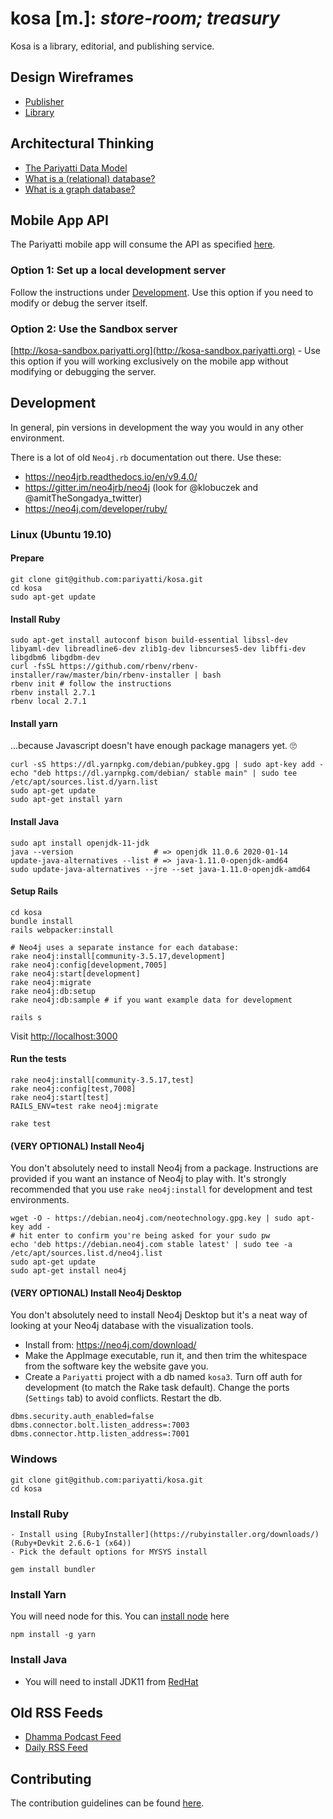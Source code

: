 # kosa [m.]: _store-room; treasury_

Kosa is a library, editorial, and publishing service.

## Design Wireframes

- [Publisher](https://whimsical.com/4tTbGHDiYkYXj7cUnTBSTb)
- [Library](https://whimsical.com/6LN2LDkv1bRyyuojyiJ8oV)

## Architectural Thinking

- [The Pariyatti Data Model](https://github.com/pariyatti/agga/blob/master/docs/data-models.pdf)
- [What is a (relational) database?](https://docs.google.com/document/d/1QuiWPaAUH9_UOeBouGGCgF_FyRRhoL4uLkfKvSsbw2o/edit#)
- [What is a graph database?](https://neo4j.com/developer/graph-database/)

## Mobile App API

The Pariyatti mobile app will consume the API as specified [here](https://github.com/pariyatti/kosa/blob/master/docs/api.md).

### Option 1: Set up a local development server

Follow the instructions under [Development](https://github.com/pariyatti/kosa#development). Use this option if you need to modify or debug the server itself.

### Option 2: Use the Sandbox server

[http://kosa-sandbox.pariyatti.org](http://kosa-sandbox.pariyatti.org) - Use this option if you will working exclusively on the mobile app without modifying or debugging the server.

## Development

In general, pin versions in development the way you would in any other environment.

There is a lot of old `Neo4j.rb` documentation out there. Use these:

- https://neo4jrb.readthedocs.io/en/v9.4.0/
- https://gitter.im/neo4jrb/neo4j (look for @klobuczek and @amitTheSongadya_twitter)
- https://neo4j.com/developer/ruby/

### Linux (Ubuntu 19.10)

#### Prepare

```
git clone git@github.com:pariyatti/kosa.git
cd kosa
sudo apt-get update
```

#### Install Ruby

```
sudo apt-get install autoconf bison build-essential libssl-dev libyaml-dev libreadline6-dev zlib1g-dev libncurses5-dev libffi-dev libgdbm6 libgdbm-dev
curl -fsSL https://github.com/rbenv/rbenv-installer/raw/master/bin/rbenv-installer | bash
rbenv init # follow the instructions
rbenv install 2.7.1
rbenv local 2.7.1
```

#### Install yarn

...because Javascript doesn't have enough package managers yet. 🙄

```
curl -sS https://dl.yarnpkg.com/debian/pubkey.gpg | sudo apt-key add -
echo "deb https://dl.yarnpkg.com/debian/ stable main" | sudo tee /etc/apt/sources.list.d/yarn.list
sudo apt-get update
sudo apt-get install yarn
```

#### Install Java

```
sudo apt install openjdk-11-jdk
java --version                  # => openjdk 11.0.6 2020-01-14
update-java-alternatives --list # => java-1.11.0-openjdk-amd64
sudo update-java-alternatives --jre --set java-1.11.0-openjdk-amd64
```

#### Setup Rails

```
cd kosa
bundle install
rails webpacker:install

# Neo4j uses a separate instance for each database:
rake neo4j:install[community-3.5.17,development]
rake neo4j:config[development,7005]
rake neo4j:start[development]
rake neo4j:migrate
rake neo4j:db:setup
rake neo4j:db:sample # if you want example data for development

rails s
```

Visit [http://localhost:3000](http://localhost:3000)

#### Run the tests

```
rake neo4j:install[community-3.5.17,test]
rake neo4j:config[test,7008]
rake neo4j:start[test]
RAILS_ENV=test rake neo4j:migrate

rake test
```

#### (VERY OPTIONAL) Install Neo4j

You don't absolutely need to install Neo4j from a package. Instructions are provided if you want an instance of Neo4j to play with. It's strongly recommended that you use `rake neo4j:install` for development and test environments.

```
wget -O - https://debian.neo4j.com/neotechnology.gpg.key | sudo apt-key add -
# hit enter to confirm you're being asked for your sudo pw
echo 'deb https://debian.neo4j.com stable latest' | sudo tee -a /etc/apt/sources.list.d/neo4j.list
sudo apt-get update
sudo apt-get install neo4j
```

#### (VERY OPTIONAL) Install Neo4j Desktop

You don't absolutely need to install Neo4j Desktop but it's a neat way of looking at your Neo4j database with the visualization tools.

- Install from: https://neo4j.com/download/
- Make the AppImage executable, run it, and then trim the whitespace from the software key the website gave you.
- Create a `Pariyatti` project with a db named `kosa3`. Turn off auth for development (to match the Rake task default). Change the ports (`Settings` tab) to avoid conflicts. Restart the db.

```
dbms.security.auth_enabled=false
dbms.connector.bolt.listen_address=:7003
dbms.connector.http.listen_address=:7001
```

### Windows
```
git clone git@github.com:pariyatti/kosa.git
cd kosa
```

### Install Ruby
```
- Install using [RubyInstaller](https://rubyinstaller.org/downloads/) (Ruby+Devkit 2.6.6-1 (x64))
- Pick the default options for MYSYS install

gem install bundler
```

### Install Yarn

You will need node for this. You can [install node]() here
```
npm install -g yarn
```

### Install Java

- You will need to install JDK11 from [RedHat](https://developers.redhat.com/products/openjdk/download)


## Old RSS Feeds

- [Dhamma Podcast Feed](http://feeds.pariyatti.org/dhammapodcasts)
- [Daily RSS Feed](https://www.pariyatti.org/Free-Resources/Daily-Words/RSS-Feeds)

## Contributing

The contribution guidelines can be found [here](https://github.com/pariyatti/agga/blob/master/CONTRIBUTING.md).
